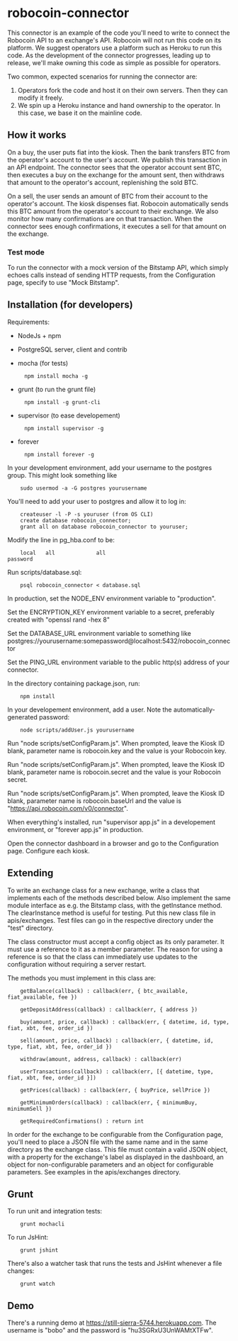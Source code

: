 # robocoin-connector

This connector is an example of the code you'll need to write to connect the Robocoin API to an exchange's API.
Robocoin will not run this code on its platform. We suggest operators use a platform such as Heroku to run this code.
As the development of the connector progresses, leading up to release, we'll make owning this code as simple as
possible for operators.

Two common, expected scenarios for running the connector are:

1. Operators fork the code and host it on their own servers. Then they can modify it freely.
2. We spin up a Heroku instance and hand ownership to the operator. In this case, we base it on the mainline code.

## How it works

On a buy, the user puts fiat into the kiosk. Then the bank transfers BTC from the operator's account to the user's
account. We publish this transaction in an API endpoint. The connector sees that the operator account sent BTC, then
executes a buy on the exchange for the amount sent, then withdraws that amount to the operator's account, replenishing
the sold BTC.

On a sell, the user sends an amount of BTC from their account to the operator's account. The kiosk dispenses fiat.
Robocoin automatically sends this BTC amount from the operator's account to their exchange. We also monitor how many
confirmations are on that transaction. When the connector sees enough confirmations,
it executes a sell for that amount on the exchange.

### Test mode

To run the connector with a mock version of the Bitstamp API, which simply echoes calls instead of sending HTTP
requests, from the Configuration page, specify to use "Mock Bitstamp".

## Installation (for developers)

Requirements:

* NodeJs + npm
* PostgreSQL server, client and contrib
* mocha (for tests)

        npm install mocha -g

* grunt (to run the grunt file)

        npm install -g grunt-cli

* supervisor (to ease developement)

        npm install supervisor -g

* forever

        npm install forever -g

In your development environment, add your username to the postgres group. This might look something like

        sudo usermod -a -G postgres yourusername

You'll need to add your user to postgres and allow it to log in:

        createuser -l -P -s youruser (from OS CLI)
        create database robocoin_connector;
        grant all on database robocoin_connector to youruser;

Modify the line in pg_hba.conf to be:

        local   all             all                                     password

Run scripts/database.sql:

        psql robocoin_connector < database.sql

In production, set the NODE_ENV environment variable to "production".

Set the ENCRYPTION_KEY environment variable to a secret, preferably created with "openssl rand -hex 8"

Set the DATABASE_URL environment variable to something like postgres://yourusername:somepassword@localhost:5432/robocoin_connector

Set the PING_URL environment variable to the public http(s) address of your connector.

In the directory containing package.json, run:

        npm install

In your developement environment, add a user. Note the automatically-generated password:

        node scripts/addUser.js yourusername

Run "node scripts/setConfigParam.js". When prompted, leave the Kiosk ID blank, parameter name is robocoin.key and the value is your Robocoin key.

Run "node scripts/setConfigParam.js". When prompted, leave the Kiosk ID blank, parameter name is robocoin.secret and the value is your Robocoin secret.

Run "node scripts/setConfigParam.js". When prompted, leave the Kiosk ID blank, parameter name is robocoin.baseUrl and the value is "https://api.robocoin.com/v0/connector".

When everything's installed, run "supervisor app.js" in a developement environment, or "forever app.js" in production.

Open the connector dashboard in a browser and go to the Configuration page. Configure each kiosk.

## Extending

To write an exchange class for a new exchange, write a class that implements each of the methods described below. Also
implement the same module interface as e.g. the Bitstamp class, with the getInstance method. The clearInstance method
is useful for testing. Put this new class file in apis/exchanges. Test files can go in the respective directory under
the "test" directory.

The class constructor must accept a config object as its only parameter. It must use a reference to it as a member
parameter. The reason for using a reference is so that the class can immediately use updates to the configuration
without requiring a server restart.

The methods you must implement in this class are:

        getBalance(callback) : callback(err, { btc_available, fiat_available, fee })

        getDepositAddress(callback) : callback(err, { address })

        buy(amount, price, callback) : callback(err, { datetime, id, type, fiat, xbt, fee, order_id })

        sell(amount, price, callback) : callback(err, { datetime, id, type, fiat, xbt, fee, order_id })

        withdraw(amount, address, callback) : callback(err)

        userTransactions(callback) : callback(err, [{ datetime, type, fiat, xbt, fee, order_id }])

        getPrices(callback) : callback(err, { buyPrice, sellPrice })

        getMinimumOrders(callback) : callback(err, { minimumBuy, minimumSell })
        
        getRequiredConfirmations() : return int

In order for the exchange to be configurable from the Configuration page, you'll need to place a JSON file with the
same name and in the same directory as the exchange class. This file must contain a valid JSON object, with a property
for the exchange's label as displayed in the dashboard, an object for non-configurable parameters and an object for
configurable parameters. See examples in the apis/exchanges directory.

## Grunt

To run unit and integration tests:

        grunt mochacli

To run JsHint:

        grunt jshint

There's also a watcher task that runs the tests and JsHint whenever a file changes:

        grunt watch

## Demo

There's a running demo at <https://still-sierra-5744.herokuapp.com>. The username is "bobo" and the password is
"hu3SGRxU3UnWAMtXTFw".

